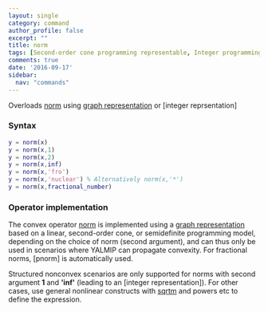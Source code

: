```yaml
---
layout: single
category: command
author_profile: false
excerpt: ""
title: norm
tags: [Second-order cone programming representable, Integer programming representable, Semidefinite programming representable]
comments: true
date: '2016-09-17'
sidebar:
  nav: "commands"
---
```


Overloads [norm](/command/norm) using [graph representation](/tutorial/nonlinearoperatorsgraphs) or [integer reprsentation]

### Syntax

````matlab
y = norm(x)
y = norm(x,1)
y = norm(x,2)
y = norm(x,inf)
y = norm(x,'fro')
y = norm(x,'nuclear') % Alternatively norm(x,'*')
y = norm(x,fractional_number)
````

### Operator implementation

The convex operator [norm](/command/norm) is implemented using a [graph representation](/tutorial/nonlinearoperatorsgraphs) based on a linear, second-order cone, or semidefinite programming model, depending on the choice of norm (second argument), and can thus only be used in scenarios where YALMIP can propagate convexity. For fractional norms, [pnorm] is automatically used.

Structured nonconvex scenarios are only supported for norms with second argument **1** and **'inf'** (leading to an [integer representation]). For other cases, use general nonlinear constructs with [sqrtm](/command/sqrtm) and powers etc to define the expression.
